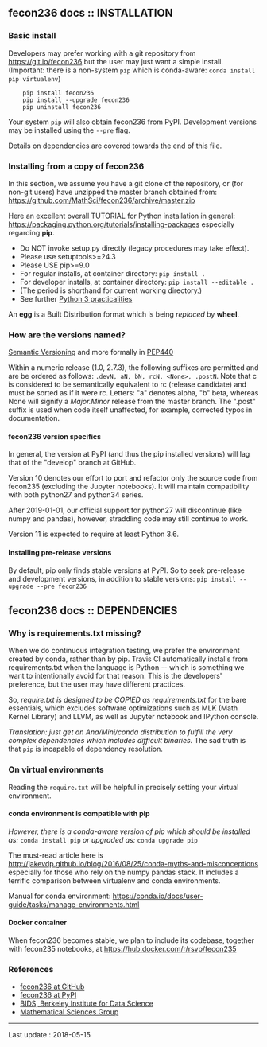## fecon236 docs :: INSTALLATION

### Basic install

Developers may prefer working with a git repository from
https://git.io/fecon236 but the user may just want a simple install.
(Important: there is a non-system `pip` which is conda-aware:
`conda install pip virtualenv`)

```
    pip install fecon236
    pip install --upgrade fecon236
    pip uninstall fecon236
```

Your system `pip` will also obtain fecon236 from PyPI.
Development versions may be installed using the `--pre` flag.

Details on dependencies are covered towards the end of this file.


### Installing from a copy of fecon236

In this section, we assume you have a git clone of the repository,
or (for non-git users) have unzipped the master branch obtained from:
https://github.com/MathSci/fecon236/archive/master.zip

Here an excellent overall TUTORIAL for Python installation in general:
https://packaging.python.org/tutorials/installing-packages
especially regarding **pip**.

- Do NOT invoke setup.py directly (legacy procedures may take effect).
- Please use setuptools>=24.3
- Please USE pip>=9.0
- For regular installs, at container directory: `pip install .`
- For developer installs, at container directory: `pip install --editable .`
- (The period is shorthand for current working directory.)
- See further [Python 3 practicalities](https://python3statement.org/practicalities)

An **egg** is a Built Distribution format which is being *replaced* by
**wheel**.


### How are the versions named?

[Semantic Versioning](https://packaging.python.org/tutorials/distributing-packages/#choosing-a-versioning-scheme)
and more formally in [PEP440](https://www.python.org/dev/peps/pep-0440)

Within a numeric release (1.0, 2.7.3), the following suffixes
are permitted and are be ordered as follows:
`.devN, aN, bN, rcN, <None>, .postN`.
Note that c is considered to be semantically equivalent to
rc (release candidate) and must be sorted as if it were rc. 
Letters: "a" denotes alpha, "b" beta, whereas
None will signify a *Major.Minor* release from the master branch.
The ".post" suffix is used when code itself
unaffected, for example, corrected typos in documentation.


#### fecon236 version specifics

In general, the version at PyPI (and thus the pip installed versions)
will lag that of the "develop" branch at GitHub.

Version 10 denotes our effort to port and refactor only the source code
from fecon235 (excluding the Jupyter notebooks).
It will maintain compatibility with both python27 and python34 series.

After 2019-01-01, our official support for python27 will discontinue
(like numpy and pandas), however, straddling code may still
continue to work.

Version 11 is expected to require at least Python 3.6.


#### Installing pre-release versions

By default, pip only finds stable versions at PyPI. So to seek
pre-release and development versions, in addition to stable versions:
`pip install --upgrade --pre fecon236`


## fecon236 docs :: DEPENDENCIES

### Why is requirements.txt missing?

When we do continuous integration testing, we prefer the environment
created by conda, rather than by pip. Travis CI automatically installs
from requirements.txt when the language is Python -- which is something
we want to intentionally avoid for that reason. This is the developers'
preference, but the user may have different practices.

So, *require.txt is designed to be COPIED as requirements.txt*
for the bare essentials, which excludes software optimizations
such as MLK (Math Kernel Library) and LLVM, as well as
Jupyter notebook and IPython console.

*Translation: just get an Ana/Mini/conda distribution to fulfill
the very complex dependencies which includes difficult binaries.*
The sad truth is that `pip` is incapable of dependency resolution.


### On virtual environments

Reading the `require.txt` will be helpful in precisely
setting your virtual environment.


#### conda environment is compatible with pip

*However, there is a conda-aware version of pip
which should be installed as:* `conda install pip`
*or upgraded as:* `conda upgrade pip`

The must-read article here is
http://jakevdp.github.io/blog/2016/08/25/conda-myths-and-misconceptions
especially for those who rely on the numpy pandas stack.
It includes a terrific comparison
between virtualenv and conda environments.

Manual for conda environment:
https://conda.io/docs/user-guide/tasks/manage-environments.html


#### Docker container

When fecon236 becomes stable, we plan to include its codebase,
together with fecon235 notebooks, at https://hub.docker.com/r/rsvp/fecon235


### References

- [fecon236 at GitHub](https://github.com/MathSci/fecon236)
- [fecon236 at PyPI](https://pypi.org/project/fecon236)
- [BIDS, Berkeley Institute for Data Science](https://bids.berkeley.edu)
- [Mathematical Sciences Group](https://github.com/MathSci)


---

Last update : 2018-05-15
